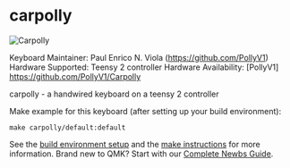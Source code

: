 # carpolly

![Carpolly](https://imgur.com/w691sNn)

Keyboard Maintainer: Paul Enrico N. Viola (https://github.com/PollyV1)
Hardware Supported: Teensy 2 controller
Hardware Availability: [PollyV1] https://github.com/PollyV1/Carpolly

carpolly - a handwired keyboard on a teensy 2 controller

Make example for this keyboard (after setting up your build environment):

    make carpolly/default:default

See the [build environment setup](https://docs.qmk.fm/#/getting_started_build_tools) and the [make instructions](https://docs.qmk.fm/#/getting_started_make_guide) for more information. Brand new to QMK? Start with our [Complete Newbs Guide](https://docs.qmk.fm/#/newbs).